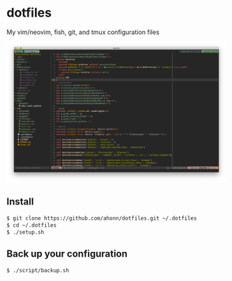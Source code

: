 # dotfiles
My vim/neovim, fish, git, and tmux configuration files

![screenshot](./screenshot.png)

## Install
```
$ git clone https://github.com/ahonn/dotfiles.git ~/.dotfiles
$ cd ~/.dotfiles
$ ./setup.sh
```

## Back up your configuration
```
$ ./script/backup.sh
```
